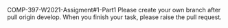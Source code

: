 COMP-397-W2021-Assigment#1-Part1
Please create your own branch after pull origin develop.
When you finish your task, please raise the pull request.

